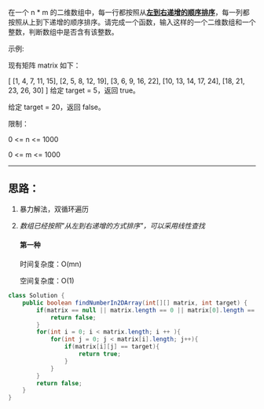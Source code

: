 在一个 n * m 的二维数组中，每一行都按照从<u>**左到右递增的顺序排序**</u>，每一列都按照从上到下递增的顺序排序。请完成一个函数，输入这样的一个二维数组和一个整数，判断数组中是否含有该整数。

示例:

现有矩阵 matrix 如下：

[
  [1,   4,  7, 11, 15],
  [2,   5,  8, 12, 19],
  [3,   6,  9, 16, 22],
  [10, 13, 14, 17, 24],
  [18, 21, 23, 26, 30]
]
给定 target = 5，返回 true。

给定 target = 20，返回 false。

限制：

0 <= n <= 1000

0 <= m <= 1000

------

## 思路：

1. 暴力解法，双循环遍历

2. *数组已经按照"从左到右递增的方式排序"，可以采用线性查找*

   #### 第一种

   时间复杂度：O(mn)

   空间复杂度：O(1)

```java
class Solution {
    public boolean findNumberIn2DArray(int[][] matrix, int target) {
        if(matrix == null || matrix.length == 0 || matrix[0].length == 0 ){
            return false;
        }
        for(int i = 0; i < matrix.length; i ++ ){
            for(int j = 0; j < matrix[i].length; j++){
                if(matrix[i][j] == target){
                    return true;
                }
            }
        }
        return false;
    }
}
```

